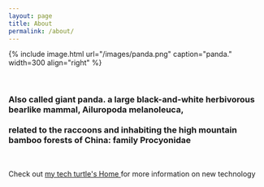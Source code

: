 ```yaml
---
layout: page
title: About
permalink: /about/
---
```


{% include image.html url="/images/panda.png" caption="panda." width=300 align="right" %}
<p>
<br>
<h3>
Also called giant panda. a large black-and-white herbivorous bearlike mammal, Ailuropoda melanoleuca,
<br><br>
related to the raccoons and inhabiting the high mountain bamboo forests of China: family Procyonidae
</h3>
<br>

Check out <a href="https://turtle2go.github.io"> my tech turtle's Home </a> for more information on new technology
<br>
</p>

